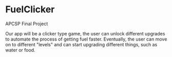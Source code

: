 # FuelClicker
APCSP Final Project

Our app will be a clicker type game, the user can unlock different upgrades to automate the process of getting fuel faster.
Eventually, the user can move on to different "levels" and can start upgrading different things, such as water or food.